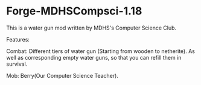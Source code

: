 # Forge-MDHSCompsci-1.18

This is a water gun mod written by MDHS's Computer Science Club. 

Features:

Combat: Different tiers of water gun (Starting from wooden to netherite). As well as corresponding empty water guns, so that you can refill them in survival. 

Mob: Berry(Our Computer Science Teacher). 
